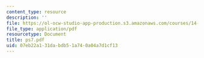 ```yaml
---
content_type: resource
description: ''
file: https://ol-ocw-studio-app-production.s3.amazonaws.com/courses/14-271-industrial-organization-i-fall-2005/07eb22a131dabdb51a740a04a7d1cf13_ps7.pdf
file_type: application/pdf
resourcetype: Document
title: ps7.pdf
uid: 07eb22a1-31da-bdb5-1a74-0a04a7d1cf13
---
```

